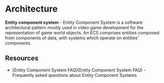 # Architecture

**Entity component system** - Entity Component System is a software architectural pattern mostly used in video game development for the representation of game world objects. An ECS comprises entities composed from components of data, with systems which operate on entities' components.

## Resources

- [Entity Component System FAQ](Entity Component System FAQ) - Frequently asked questions about Entity Component Systems 
